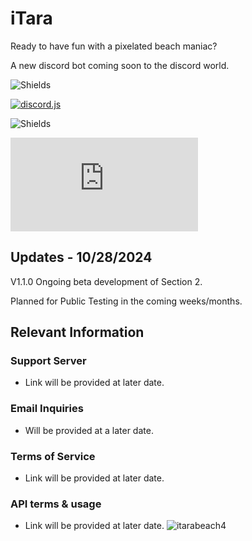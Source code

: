 # iTara
Ready to have fun with a pixelated beach maniac?

A new discord bot coming soon to the discord world.

![Shields](https://img.shields.io/badge/itara-pixel_mania-pink)

[![discord.js](https://img.shields.io/badge/Discord%20API%20%3C3-7289da)](https://discord.com/api)

![Shields](https://img.shields.io/badge/made_with-javascript-yellow?logo=javascript)

[![discord.js](https://img.shields.io/npm/v/discord.js)](https://www.npmjs.com/package/discord.js)
## Updates - 10/28/2024
V1.1.0
Ongoing beta development of Section 2.

Planned for Public Testing in the coming weeks/months.

## Relevant Information
### Support Server
- Link will be provided at later date.
### Email Inquiries
- Will be provided at a later date.
### Terms of Service
- Link will be provided at later date.
### API terms & usage
- Link will be provided at later date.
![itarabeach4](https://github.com/user-attachments/assets/307ff7f3-c390-435b-bfb1-10bd61c8eea6)

